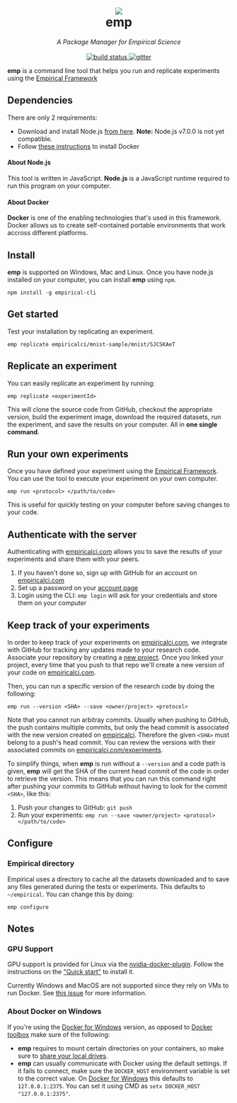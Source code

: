 
<h1 align='center'>
  <a href='https://empiricalci.com'>
    <img src='https://cloud.githubusercontent.com/assets/689720/17884275/43072938-68cc-11e6-9131-ca0ffa0afa0a.png'/>
  </a>
  <br/>
  emp
</h1>
<p align='center'>
  <i>A Package Manager for Empirical Science</i><br/><br/>
  <a href='https://travis-ci.org/empiricalci/emp'>
    <img src='https://travis-ci.org/empiricalci/emp.svg?branch=master' alt='build status'/>
  </a>
  <a href='https://gitter.im/empiricalci/emp?utm_source=badge&utm_medium=badge&utm_campaign=pr-badge&utm_content=badge'>
    <img src='https://badges.gitter.im/empiricalci/emp.svg' alt='gitter'/>
  </a>
</p>

**emp** is a command line tool that helps you run and replicate experiments
using the [Empirical Framework](https://empiricalci.com/docs/framework)

## Dependencies
There are only 2 requirements:

- Download and install Node.js [from here](https://nodejs.org/en/).
**Note:** Node.js v7.0.0 is not yet compatible.
- Follow [these instructions](https://docs.docker.com/engine/installation/) to install Docker

#### About Node.js

This tool is written in JavaScript. **Node.js** is a JavaScript runtime required to run  this program on your computer.

#### About Docker

**Docker** is one of the enabling technologies that's used in this framework. Docker allows us to create self-contained portable environments that work accross different platforms.

## Install

**emp** is supported on Windows, Mac and Linux.
Once you have node.js installed on your computer, you can install **emp** using ``npm``. 
```
npm install -g empirical-cli
```

## Get started
Test your installation by replicating an experiment.
```
emp replicate empiricalci/mnist-sample/mnist/SJCSKAeT
```

## Replicate an experiment
You can easily replicate an experiment by running:
```
emp replicate <experimentId>
```
This will clone the source code from GitHub, checkout the appropriate version, 
build the experiment image, download the required datasets, run the experiment, 
and save the results on your computer. All in **one single command**.

## Run your own experiments
Once you have defined your experiment using the [Empirical Framework](http://empiricalci.com/docs).
You can use the tool to execute your experiment on your own computer.
```
emp run <protocol> </path/to/code>
```
This is useful for quickly testing on your computer before saving changes to your code.

## Authenticate with the server
Authenticating with [empiricalci.com](https://empiricalci.com) allows you to save the results of your experiments
and share them with your peers.  
1. If you haven't done so, sign up with GitHub for an account on [empiricalci.com](http://empiricalci.com)  
2. Set up a password on your [account page](https://empiricalci.com/account)  
3. Login using the CLI: ``emp login`` will ask for your credentials and store them on your computer  

## Keep track of your experiments
In order to keep track of your experiments on [empiricalci.com](https://empiricalci.com),
we integrate with GitHub for tracking any updates made to your research code.
Associate your repository by creating a [new project](https://empiricalci.com/projects/new).
Once you linked your project, every time that you push to that repo we'll create a new
version of your code on [empiricalci.com](https://empiricalci.com). 

Then, you can run a specific version of the research code by doing the following:
```
emp run --version <SHA> --save <owner/project> <protocol>
```
Note that you cannot run arbitray commits. Usually when pushing to GitHub,
the push contains multiple commits, but only the head commit is associated with the 
new version created on [empiricalci](https://empiricalci.com).
Therefore the given ``<SHA>`` must belong to a push's head commit.
You can review the versions with their associated commits
on [empiricalci.com/experiments](https://empiricalci.com/experiments).

To simplify things, when **emp** is run without a ``--version`` and a code path is given,
**emp** will get the SHA of the current head commit of the code in order to retrieve the version.
This means that you can run this command right after pushing your commits to GitHub
without having to look for the commit ``<SHA>``, like this:

1. Push your changes to GitHub: ``git push``  
2. Run your experiments: ``emp run --save <owner/project> <protocol> </path/to/code>``

## Configure

### Empirical directory
Empirical uses a directory to cache all the datasets downloaded and to save any files generated during the
tests or experiments. This defaults to ``~/empirical``. You can change this by doing:
```
emp configure
```

## Notes

### GPU Support

GPU support is provided for Linux via the 
[nvidia-docker-plugin](https://github.com/NVIDIA/nvidia-docker).
Follow the instructions on the ["Quick start"](https://github.com/NVIDIA/nvidia-docker#quick-start) to install it.

Currently Windows and MacOS are not supported since they
rely on VMs to run Docker. See [this issue](https://github.com/NVIDIA/nvidia-docker/issues/101) for more information.

### About Docker on Windows

If you're using the [Docker for Windows](https://docs.docker.com/docker-for-windows) version, as opposed to [Docker toolbox](https://docs.docker.com/toolbox/overview/) make sure of the following:

- **emp** requires to mount certain directories on your containers, so make sure to [share your local drives](https://docs.docker.com/docker-for-windows/#/shared-drives).
- **emp** can usually communicate with Docker using the default settings. If it fails to connect, make sure the ``DOCKER_HOST`` environment variable is set to the correct value. On [Docker for Windows](https://docs.docker.com/docker-for-windows) this defaults to ``127.0.0.1:2375``. You can set it using CMD as ``setx DOCKER_HOST "127.0.0.1:2375"``.

